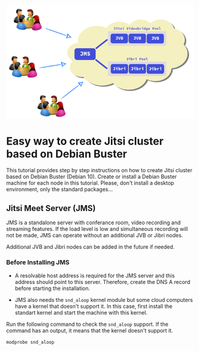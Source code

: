 ![Jitsi Cluster](images/jitsi_cluster.png)

Easy way to create Jitsi cluster based on Debian Buster
=======================================================
This tutorial provides step by step instructions on how to create Jitsi cluster
based on Debian Buster (Debian 10). Create or install a Debian Buster machine
for each node in this tutorial. Please, don't install a desktop environment,
only the standard packages...

## Jitsi Meet Server (JMS)
JMS is a standalone server with conferance room, video recording and streaming
features. If the load level is low and simultaneous recording will not be made,
JMS can operate without an additional JVB or Jibri nodes.

Additional JVB and Jibri nodes can be added in the future if needed.

### Before Installing JMS
- A resolvable host address is required for the JMS server and this address
  should point to this server. Therefore, create the DNS A record before
  starting the installation.

- JMS also needs the `snd_aloop` kernel module but some cloud computers have a
  kernel that doesn't support it. In this case, first install the standart
  kernel and start the machine with this kernel.

Run the following command to check the `snd_aloop` support. If the command has
an output, it means that the kernel doesn't support it.

```bash
modprobe snd_aloop
```
